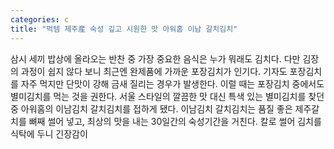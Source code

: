 ```yaml
---
categories: c
title: "먹템 제주産 숙성 깊고 시원한 맛 아워홈 이남 갈치김치"
---
```

삼시 세끼 밥상에 올라오는 반찬 중 가장 중요한 음식은 누가 뭐래도 김치다. 다만 김장의 과정이 쉽지 않다 보니 최근엔 완제품에 가까운 포장김치가 인기다. 기자도 포장김치를 자주 먹지만 단맛이 강해 금새 질리는 경우가 발생한다. 이럴 때는 포장김치 중에서도 별미김치를 먹는 것을 권한다. 서울 스타일의 깔끔한 맛 대신 특색 있는 별미김치를 찾던 중 아워홈의 이남김치 갈치김치를 접하게 됐다. 이남김치 갈치김치는 품질 좋은 제주갈치를 뼈째 썰어 넣고, 최상의 맛을 내는 30일간의 숙성기간을 거친다. 칼로 썰어 김치를 식탁에 두니 긴장감이